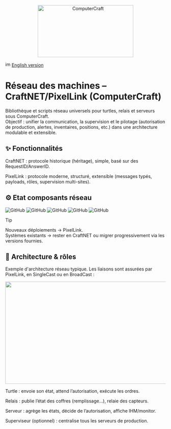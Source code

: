 <p align="center">
<img width="300" height="163" alt="ComputerCraft" src="https://github.com/user-attachments/assets/22fbc8d9-fc20-4273-b375-d2101ff1841f" />
</p>

<img width="16" height="16" alt="image" src="https://github.com/user-attachments/assets/a03063ab-5834-437d-846d-acc130d903ab" /> [English version](English/README.md)

# Réseau des machines – CraftNET/PixelLink (ComputerCraft)
Bibliothèque et scripts réseau universels pour turtles, relais et serveurs sous ComputerCraft.  
Objectif : unifier la communication, la supervision et le pilotage (autorisation de production, alertes, inventaires, positions, etc.) dans une architecture modulable et extensible.

## ✨ Fonctionnalités
CraftNET : protocole historique (héritage), simple, basé sur des RequestID/AnswerID.

PixelLink : protocole moderne, structuré, extensible (messages typés, payloads, rôles, supervision multi-sites).

## ⚙️ Etat composants réseau

![GitHub](https://img.shields.io/badge/PixelLink-Beta_v1.0--b02-yellow)
![GitHub](https://img.shields.io/badge/CraftNET-Legacy_v1.0-lightblue)
![GitHub](https://img.shields.io/badge/Serveur_Bucheron-Alpha_v4.0--a03-orange)
![GitHub](https://img.shields.io/badge/Serveur_Fermier-Stable_v1.0-green)
![GitHub](https://img.shields.io/badge/Relais-Alpha_v2.0--a01-orange)


> [!TIP]
> Nouveaux déploiements → PixelLink.  
> Systèmes existants → rester en CraftNET ou migrer progressivement via les versions fournies.



## 🧱 Architecture & rôles

Exemple d'architecture réseau typique. Les liaisons sont assurées par PixelLink, en SingleCast ou en BroadCast : 

<p align="center">
<img width="1773" height="320" alt="Architecture réseau fr" src="https://github.com/user-attachments/assets/6b861a51-0078-4019-af2e-721f026b1bb7" />
</p>

Turtle : envoie son état, attend l’autorisation, exécute les ordres.

Relais : publie l’état des coffres (remplissage…), relaie des capteurs.

Serveur : agrège les états, décide de l’autorisation, affiche IHM/monitor.

Superviseur (optionnel) : centralise tous les serveurs de production.
